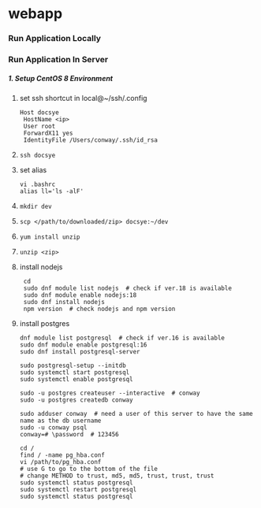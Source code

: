 # webapp

### Run Application Locally

### Run Application In Server

##### 1. Setup CentOS 8 Environment

1. set ssh shortcut in local@~/ssh/.config
   ```
   Host docsye
    HostName <ip>
    User root
    ForwardX11 yes
    IdentityFile /Users/conway/.ssh/id_rsa
   ```
2. `ssh docsye`
3. set alias
   ```
   vi .bashrc
   alias ll='ls -alF'
   ```
4. `mkdir dev`
5. `scp </path/to/downloaded/zip> docsye:~/dev`
6. `yum install unzip`
7. `unzip <zip>`
8. install nodejs
   ```
    cd
    sudo dnf module list nodejs  # check if ver.18 is available
    sudo dnf module enable nodejs:18
    sudo dnf install nodejs
    npm version  # check nodejs and npm version
   ```
9. install postgres

   ```
   dnf module list postgresql  # check if ver.16 is available
   sudo dnf module enable postgresql:16
   sudo dnf install postgresql-server

   sudo postgresql-setup --initdb
   sudo systemctl start postgresql
   sudo systemctl enable postgresql

   sudo -u postgres createuser --interactive  # conway
   sudo -u postgres createdb conway

   sudo adduser conway  # need a user of this server to have the same name as the db username
   sudo -u conway psql
   conway=# \password  # 123456

   cd /
   find / -name pg_hba.conf
   vi /path/to/pg_hba.conf
   # use G to go to the bottom of the file
   # change METHOD to trust, md5, md5, trust, trust, trust
   sudo systemctl status postgresql
   sudo systemctl restart postgresql
   sudo systemctl status postgresql
   ```
